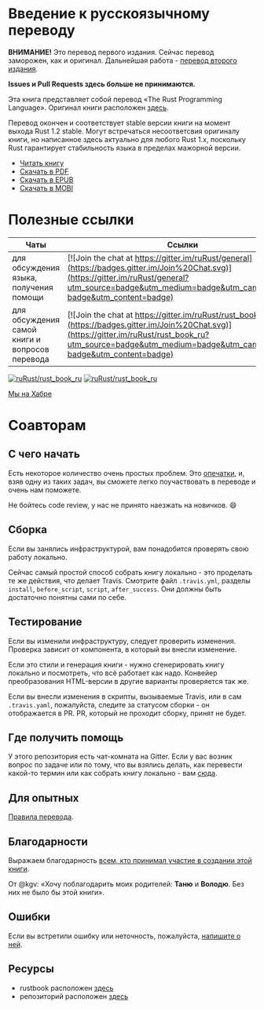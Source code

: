 # Введение к русскоязычному переводу

**ВНИМАНИЕ!** Это перевод первого издания. Сейчас перевод заморожен, как и оригинал. Дальнейшая работа - [перевод второго издания](https://github.com/ruRust/community/issues/3).

**Issues и Pull Requests здесь больше не принимаются.**

Эта книга представляет собой перевод «The Rust Programming Language». Оригинал
книги расположен [здесь][original].

Перевод окончен и соответствует stable версии книги на момент выхода Rust 1.2 stable.
Могут встречаться несоответсвия оригиналу книги, но написанное здесь актуально
для любого Rust 1.x, поскольку Rust гарантирует стабильность языка в пределах 
мажорной версии.

* [Читать книгу](http://ruRust.github.io/rust_book_ru/)
* [Скачать в PDF](https://raw.githubusercontent.com/ruRust/rust_book_ru/gh-pages/converted/rustbook.pdf)
* [Скачать в EPUB](https://raw.githubusercontent.com/ruRust/rust_book_ru/gh-pages/converted/rustbook.epub)
* [Скачать в MOBI](https://raw.githubusercontent.com/ruRust/rust_book_ru/gh-pages/converted/rustbook.mobi)

# Полезные ссылки

Чаты                                   | Ссылки
---------------------------------------|--------
для обсуждения языка, получения помощи | [![Join the chat at https://gitter.im/ruRust/general](https://badges.gitter.im/Join%20Chat.svg)](https://gitter.im/ruRust/general?utm_source=badge&utm_medium=badge&utm_campaign=pr-badge&utm_content=badge)
для обсуждения самой книги и вопросов перевода | [![Join the chat at https://gitter.im/ruRust/rust_book_ru](https://badges.gitter.im/Join%20Chat.svg)](https://gitter.im/ruRust/rust_book_ru?utm_source=badge&utm_medium=badge&utm_campaign=pr-badge&utm_content=badge)

[![ruRust/rust_book_ru](http://issuestats.com/github/ruRust/rust_book_ru/badge/pr?style=flat)](http://issuestats.com/github/ruRust/rust_book_ru)
[![ruRust/rust_book_ru](http://issuestats.com/github/ruRust/rust_book_ru/badge/issue?style=flat)](http://issuestats.com/github/ruRust/rust_book_ru)

[Мы на Хабре](http://habrahabr.ru/post/266813/)

# Соавторам

## С чего начать

Есть некоторое количество очень простых проблем. Это
[опечатки](https://github.com/ruRust/rust_book_ru/labels/%D0%BE%D0%BF%D0%B5%D1%87%D0%B0%D1%82%D0%BA%D0%B0),
и, взяв одну из таких задач, вы сможете легко поучаствовать в переводе
и очень нам поможете.

Не бойтесь code review, у нас не принято наезжать на новичков. :smile:

## Сборка

Если вы занялись инфраструктурой, вам понадобится проверять свою работу
локально.

Сейчас самый простой способ собрать книгу локально - это проделать те же действия, что
делает Travis. Смотрите файл `.travis.yml`, разделы `install`, `before_script`,
`script`, `after_success`. Они должны быть достаточно понятны сами по себе.

## Тестирование

Если вы изменили инфраструктуру, следует проверить изменения. Проверка зависит
от компонента, в который вы внесли изменение.

Если это стили и генерация книги - нужно сгенерировать книгу локально и
посмотреть, что всё работает как надо. Конвейер преобразования HTML-версии в
другие варианты проверяется так же.

Если вы внесли изменения в скрипты, вызываемые Travis, или в сам `.travis.yaml`,
пожалуйста, следите за статусом сборки - он отображается в PR. PR, который не
проходит сборку, принят не будет.

## Где получить помощь

У этого репозитория есть чат-комната на Gitter. Если у вас возник
вопрос по задаче или по тому, что вы взялись делать, как перевести
какой-то термин или как собрать книгу локально - вам
[сюда](https://gitter.im/ruRust/rust_book_ru).

## Для опытных

[Правила перевода](https://github.com/ruRust/rust_book_ru/wiki/Правила).

## Благодарности

Выражаем благодарность [всем, кто принимал участие в создании этой
книги][authors].

От @kgv: «Хочу поблагодарить моих родителей: **Таню** и **Володю**. Без них не
было бы этой книги».

## Ошибки

Если вы встретили ошибку или неточность, пожалуйста, [напишите о ней][error].

## Ресурсы

* rustbook расположен [здесь][rustbook]
* репозиторий расположен [здесь][github]

[authors]: https://github.com/ruRust/rust_book_ru/blob/master/AUTHORS.md
[original]: https://doc.rust-lang.org/book
[github]: https://github.com/ruRust/rust_book_ru
[error]: https://github.com/ruRust/rust_book_ru/issues
[rustbook]: http://ruRust.github.io/rust_book_ru

